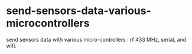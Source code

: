 # send-sensors-data-various-microcontrollers
send sensors data with various micro-controllers : rf 433 MHz, serial, and wifi.
